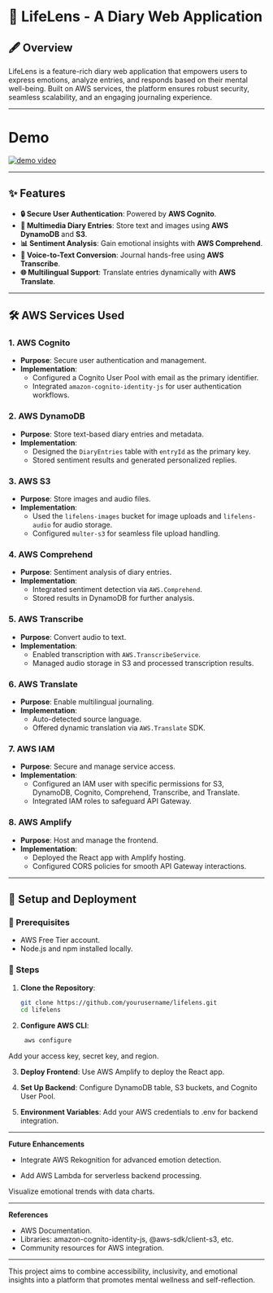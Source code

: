 # 🌟 LifeLens - A Diary Web Application

## 🖋️ Overview

LifeLens is a feature-rich diary web application that empowers users to express emotions, analyze entries, and responds based on their mental well-being. Built on AWS services, the platform ensures robust security, seamless scalability, and an engaging journaling experience.

---
# Demo
[![demo video](https://img.youtube.com/vi/Y8vT3WAF5pY/0.jpg)](https://www.youtube.com/watch?v=Y8vT3WAF5pY)

---

## ✨ Features

- **🔒 Secure User Authentication**: Powered by **AWS Cognito**.
- **📝 Multimedia Diary Entries**: Store text and images using **AWS DynamoDB** and **S3**.
- **📊 Sentiment Analysis**: Gain emotional insights with **AWS Comprehend**.
- **🎤 Voice-to-Text Conversion**: Journal hands-free using **AWS Transcribe**.
- **🌐 Multilingual Support**: Translate entries dynamically with **AWS Translate**.

---

## 🛠️ AWS Services Used

### **1. AWS Cognito**
- **Purpose**: Secure user authentication and management.
- **Implementation**:
  - Configured a Cognito User Pool with email as the primary identifier.
  - Integrated `amazon-cognito-identity-js` for user authentication workflows.

### **2. AWS DynamoDB**
- **Purpose**: Store text-based diary entries and metadata.
- **Implementation**:
  - Designed the `DiaryEntries` table with `entryId` as the primary key.
  - Stored sentiment results and generated personalized replies.

### **3. AWS S3**
- **Purpose**: Store images and audio files.
- **Implementation**:
  - Used the `lifelens-images` bucket for image uploads and `lifelens-audio` for audio storage.
  - Configured `multer-s3` for seamless file upload handling.

### **4. AWS Comprehend**
- **Purpose**: Sentiment analysis of diary entries.
- **Implementation**:
  - Integrated sentiment detection via `AWS.Comprehend`.
  - Stored results in DynamoDB for further analysis.

### **5. AWS Transcribe**
- **Purpose**: Convert audio to text.
- **Implementation**:
  - Enabled transcription with `AWS.TranscribeService`.
  - Managed audio storage in S3 and processed transcription results.

### **6. AWS Translate**
- **Purpose**: Enable multilingual journaling.
- **Implementation**:
  - Auto-detected source language.
  - Offered dynamic translation via `AWS.Translate` SDK.

### **7. AWS IAM**
- **Purpose**: Secure and manage service access.
- **Implementation**:
  - Configured an IAM user with specific permissions for S3, DynamoDB, Cognito, Comprehend, Transcribe, and Translate.
  - Integrated IAM roles to safeguard API Gateway.

### **8. AWS Amplify**
- **Purpose**: Host and manage the frontend.
- **Implementation**:
  - Deployed the React app with Amplify hosting.
  - Configured CORS policies for smooth API Gateway interactions.

---

## 🚀 Setup and Deployment

### 🧰 Prerequisites
- AWS Free Tier account.
- Node.js and npm installed locally.

### 🔧 Steps
1. **Clone the Repository**:
   ```bash
   git clone https://github.com/yourusername/lifelens.git
   cd lifelens
   
2. **Configure AWS CLI**:
   ```bash
    aws configure
  Add your access key, secret key, and region.

3. **Deploy Frontend**:
  Use AWS Amplify to deploy the React app.

4. **Set Up Backend**:
  Configure DynamoDB table, S3 buckets, and Cognito User Pool.

5. **Environment Variables**:
  Add your AWS credentials to .env for backend integration.

---

**Future Enhancements**

- Integrate AWS Rekognition for advanced emotion detection.

- Add AWS Lambda for serverless backend processing.

Visualize emotional trends with data charts.

---

**References**
- AWS Documentation.
- Libraries: amazon-cognito-identity-js, @aws-sdk/client-s3, etc.
- Community resources for AWS integration.

---

This project aims to combine accessibility, inclusivity, and emotional insights into a platform that promotes mental wellness and self-reflection.
